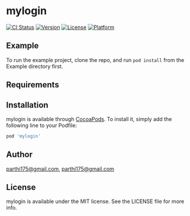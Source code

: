 # mylogin

[![CI Status](https://img.shields.io/travis/parthi175@gmail.com/mylogin.svg?style=flat)](https://travis-ci.org/parthi175@gmail.com/mylogin)
[![Version](https://img.shields.io/cocoapods/v/mylogin.svg?style=flat)](https://cocoapods.org/pods/mylogin)
[![License](https://img.shields.io/cocoapods/l/mylogin.svg?style=flat)](https://cocoapods.org/pods/mylogin)
[![Platform](https://img.shields.io/cocoapods/p/mylogin.svg?style=flat)](https://cocoapods.org/pods/mylogin)

## Example

To run the example project, clone the repo, and run `pod install` from the Example directory first.

## Requirements

## Installation

mylogin is available through [CocoaPods](https://cocoapods.org). To install
it, simply add the following line to your Podfile:

```ruby
pod 'mylogin'
```

## Author

parthi175@gmail.com, parthi175@gmail.com

## License

mylogin is available under the MIT license. See the LICENSE file for more info.
